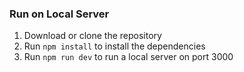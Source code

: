 ### Run on Local Server

1) Download or clone the repository
2) Run `npm install` to install the dependencies
3) Run `npm run dev` to run a local server on port 3000
